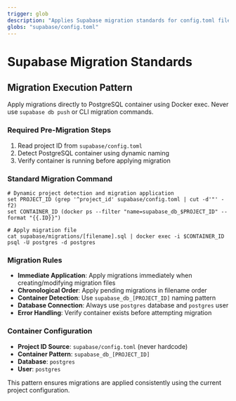```yaml
---
trigger: glob
description: "Applies Supabase migration standards for config.toml files"
globs: "supabase/config.toml"
---
```


# Supabase Migration Standards

## Migration Execution Pattern

Apply migrations directly to PostgreSQL container using Docker exec. Never use `supabase db push` or CLI migration commands.

### Required Pre-Migration Steps

1. Read project ID from `supabase/config.toml`
2. Detect PostgreSQL container using dynamic naming
3. Verify container is running before applying migration

### Standard Migration Command

```fish
# Dynamic project detection and migration application
set PROJECT_ID (grep '^project_id' supabase/config.toml | cut -d'"' -f2)
set CONTAINER_ID (docker ps --filter "name=supabase_db_$PROJECT_ID" --format "{{.ID}}")

# Apply migration file
cat supabase/migrations/[filename].sql | docker exec -i $CONTAINER_ID psql -U postgres -d postgres
```

### Migration Rules

- **Immediate Application**: Apply migrations immediately when creating/modifying migration files
- **Chronological Order**: Apply pending migrations in filename order
- **Container Detection**: Use `supabase_db_[PROJECT_ID]` naming pattern
- **Database Connection**: Always use `postgres` database and `postgres` user
- **Error Handling**: Verify container exists before attempting migration

### Container Configuration

- **Project ID Source**: `supabase/config.toml` (never hardcode)
- **Container Pattern**: `supabase_db_[PROJECT_ID]`
- **Database**: `postgres`
- **User**: `postgres`

This pattern ensures migrations are applied consistently using the current project configuration.